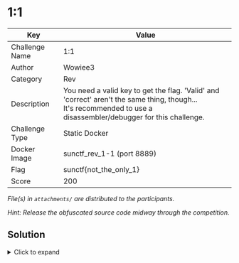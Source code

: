 # 1:1

| Key            | Value                                                                                                                                                               |
|----------------|---------------------------------------------------------------------------------------------------------------------------------------------------------------------|
| Challenge Name | 1:1                                                                                                                                                                 |
| Author         | Wowiee3                                                                                                                                                             |
| Category       | Rev                                                                                                                                                                 |
| Description    | You need a valid key to get the flag. 'Valid' and 'correct' aren't the same thing, though...<br>It's recommended to use a disassembler/debugger for this challenge. |
| Challenge Type | Static Docker                                                                                                                                                       |
| Docker Image   | sunctf_rev_1-1 (port 8889)                                                                                                                                          |
| Flag           | sunctf{not_the_only_1}                                                                                                                                              |
| Score          | 200                                                                                                                                                                 |

*File(s) in `attachments/` are distributed to the participants.*

*Hint: Release the obfuscated source code midway through the competition.*

## Solution

<details>
<summary>Click to expand</summary>

Decompile the executable (see `docs/decompiled.c`), we can see a `for` loop which sums up the characters we input.

```c
__isoc99_scanf(&DAT_00102043,local_88);
local_90 = 0;
local_8c = 0;
while( true ) {
    sVar1 = strlen(local_88);
    if (sVar1 <= (ulong)(long)local_8c) break;
    local_90 = local_90 + local_88[local_8c];
    local_8c = local_8c + 1;
}
```

(The counter is `local_8c` and the sum is `local_90`.)

Then the sum is compared to `0x197 = 407`.

```c
if (local_90 == 0x197) {
    puts("Valid key!");
    puts("Flag: <SEND TO SERVER TO GET THE FLAG.>");
}
```

Now we know what is going on in the code: the sum of all ASCII characters in the key must equal 407. Valid keys can be
made with a keygen. The key is not unique.

Original key used: `ECCO2K`.

</details>
